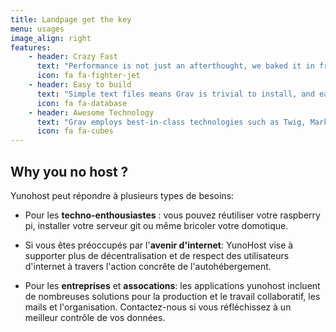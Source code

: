 ```yaml
---
title: Landpage get the key
menu: usages
image_align: right
features:
	- header: Crazy Fast
	  text: "Performance is not just an afterthought, we baked it in from the start!"
	  icon: fa fa-fighter-jet
    - header: Easy to build
      text: "Simple text files means Grav is trivial to install, and easy to maintain"
      icon: fa fa-database
    - header: Awesome Technology
      text: "Grav employs best-in-class technologies such as Twig, Markdown &amp; Yaml"
      icon: fa fa-cubes
---
```


## Why you no host ?

Yunohost peut répondre à plusieurs types de besoins:

- Pour les **techno-enthousiastes** : vous pouvez réutiliser votre raspberry pi, installer votre serveur git ou même bricoler votre domotique.

- Si vous êtes préoccupés par l'**avenir d'internet**: YunoHost vise à supporter plus de décentralisation et de respect des utilisateurs d'internet à travers l'action concrête de l'autohébergement.

- Pour les **entreprises** et **assocations**: les applications yunohost incluent de nombreuses solutions pour la production et le travail collaboratif, les mails et l'organisation. Contactez-nous si vous réfléchissez à un meilleur contrôle de vos données.
